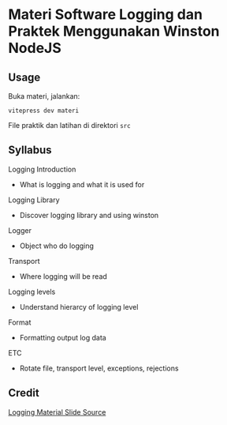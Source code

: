 # Materi Software Logging dan Praktek Menggunakan Winston NodeJS

## Usage

Buka materi, jalankan:

`vitepress dev materi`

File praktik dan latihan di direktori `src`

## Syllabus

Logging Introduction
- What is logging and what it is used for

Logging Library
- Discover logging library and using winston

Logger
- Object who do logging

Transport
- Where logging will be read

Logging levels
- Understand hierarcy of logging level

Format
- Formatting output log data

ETC
- Rotate file, transport level, exceptions, rejections

## Credit

[Logging Material Slide Source](https://docs.google.com/presentation/d/1lVzJLLC66JKK1b_pOGX-eEgETlkXILoqYIJtA4g-FVo/edit#slide=id.g133393bdfd3_0_543)
